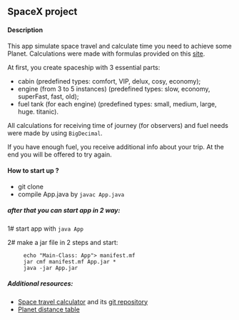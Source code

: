 ## SpaceX project


#### Description
This app simulate space travel and calculate time you need to achieve some Planet.
Calculations were made with formulas provided on this [site](http://nathangeffen.webfactional.com/spacetravel/spacetravel.php).

At first, you create spaceship with 3 essential parts:
- cabin (predefined types: comfort, VIP, delux, cosy, economy);
- engine (from 3 to 5 instances) (predefined types: slow, economy, superFast, fast, old);
- fuel tank (for each engine) (predefined types: small, medium, large, huge. titanic).

All calculations for receiving time of journey (for observers) and fuel needs were made
by using `BigDecimal`.

If you have enough fuel, you receive additional info about your trip.
At the end you will be offered to try again.


#### How to start up ?
- git clone
- compile App.java by ```javac App.java```
##### after that you can start app in 2 way:
1# start app with ```java App```

2# make a jar file in 2 steps and start:
         
         echo "Main-Class: App"> manifest.mf
         jar cmf manifest.mf App.jar *
         java -jar App.jar



##### Additional resources:
- [Space travel calculator](http://nathangeffen.webfactional.com/spacetravel/spacetravel.php)
and its [git repository](https://github.com/nathangeffen/space-travel)
- [Planet distance table](https://theplanets.org/distances-between-planets/)